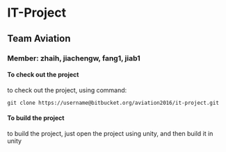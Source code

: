 # IT-Project
## Team Aviation
### Member: zhaih, jiachengw, fang1, jiab1



#### To check out the project 
to check out the project, using command:
```
git clone https://username@bitbucket.org/aviation2016/it-project.git
```



#### To build the project
to build the project, just open the project using unity, and then build it in <br>
unity